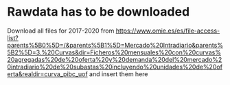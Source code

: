 # Rawdata has to be downloaded
Download all files for 2017-2020 from
https://www.omie.es/es/file-access-list?parents%5B0%5D=/&parents%5B1%5D=Mercado%20Intradiario&parents%5B2%5D=3.%20Curvas&dir=Ficheros%20mensuales%20con%20curvas%20agregadas%20de%20oferta%20y%20demanda%20del%20mercado%20intradiario%20de%20subastas%20incluyendo%20unidades%20de%20oferta&realdir=curva_pibc_uof
and insert them here
